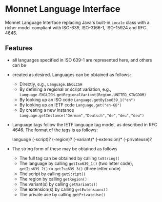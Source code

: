 Monnet Language Interface
=========================

Monnet Language Interface replacing Java's built-in `Locale` class with a richer model
compliant with ISO-639, ISO-3166-1, ISO-15924 and RFC 4646.

Features
--------


 * all languages specified in ISO 639-1 are represented here, and others can be
 * created as desired. Languages can be obtained as follows:
     - Directly, e.g., `Language.ENGLISH`
     - By defining a regional or script variation, e.g., `Language.ENGLISH.getRegionalVariant(Region.UNITED_KINGDOM)`
     - By looking up an ISO code `Language.getByIso639_1("en")`
     - By looking up an IETF code `Language.get("en-GB")`
     - By creating a new instance `Language.getInstance("German","Deutsch","de","deu","deu")`

 * Language tags follow the IETF language tag model, as described in RFC 4646. The format of the tags is as follows: 

    language (-script)? (-region)? (-variant)* (-extension)* (-privateuse)?

 * The string form of these may be obtained as follows 
      - The full tag can be obtained by calling `toString()`
      - The language by calling `getIso639_1()` (two letter code), `getIso639_2()` or `getIso639_3()` (three letter code)
      - The script by calling `getScript()`
      - The region by calling `getRegion()`
      - The variant(s) by calling `getVariants()`
      - The extension(s) by calling `getExtensions()`
      - The private use by calling `getPrivateUse()`

